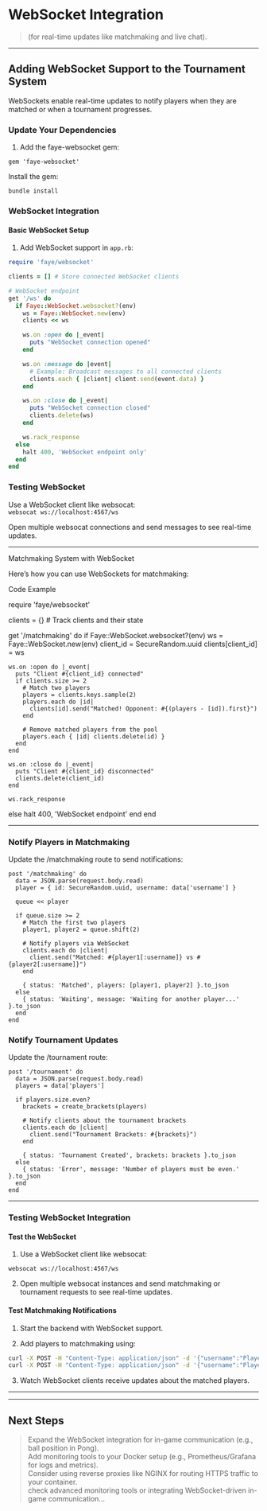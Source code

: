 

# WebSocket Integration
> (for real-time updates like matchmaking and live chat).

---

## Adding WebSocket Support to the Tournament System

WebSockets enable real-time updates to notify players when they are matched or when a tournament progresses.

### Update Your Dependencies

1. Add the faye-websocket gem:

```
gem 'faye-websocket'
```

Install the gem:

```
bundle install
```

### WebSocket Integration

#### Basic WebSocket Setup

1. Add WebSocket support in `app.rb`:

```rb
require 'faye/websocket'

clients = [] # Store connected WebSocket clients

# WebSocket endpoint
get '/ws' do
  if Faye::WebSocket.websocket?(env)
    ws = Faye::WebSocket.new(env)
    clients << ws

    ws.on :open do |_event|
      puts "WebSocket connection opened"
    end

    ws.on :message do |event|
      # Example: Broadcast messages to all connected clients
      clients.each { |client| client.send(event.data) }
    end

    ws.on :close do |_event|
      puts "WebSocket connection closed"
      clients.delete(ws)
    end

    ws.rack_response
  else
    halt 400, 'WebSocket endpoint only'
  end
end
```

### Testing WebSocket

Use a WebSocket client like websocat:  
`websocat ws://localhost:4567/ws`  

Open multiple websocat connections and send messages to see real-time updates.

---

Matchmaking System with WebSocket

Here’s how you can use WebSockets for matchmaking:

Code Example

require 'faye/websocket'

clients = {} # Track clients and their state

get '/matchmaking' do
  if Faye::WebSocket.websocket?(env)
    ws = Faye::WebSocket.new(env)
    client_id = SecureRandom.uuid
    clients[client_id] = ws

    ws.on :open do |_event|
      puts "Client #{client_id} connected"
      if clients.size >= 2
        # Match two players
        players = clients.keys.sample(2)
        players.each do |id|
          clients[id].send("Matched! Opponent: #{(players - [id]).first}")
        end

        # Remove matched players from the pool
        players.each { |id| clients.delete(id) }
      end
    end

    ws.on :close do |_event|
      puts "Client #{client_id} disconnected"
      clients.delete(client_id)
    end

    ws.rack_response
  else
    halt 400, 'WebSocket endpoint'
  end
end

---

### Notify Players in Matchmaking

Update the /matchmaking route to send notifications:

```
post '/matchmaking' do
  data = JSON.parse(request.body.read)
  player = { id: SecureRandom.uuid, username: data['username'] }

  queue << player

  if queue.size >= 2
    # Match the first two players
    player1, player2 = queue.shift(2)

    # Notify players via WebSocket
    clients.each do |client|
      client.send("Matched: #{player1[:username]} vs #{player2[:username]}")
    end

    { status: 'Matched', players: [player1, player2] }.to_json
  else
    { status: 'Waiting', message: 'Waiting for another player...' }.to_json
  end
end
```

### Notify Tournament Updates

Update the /tournament route:

```
post '/tournament' do
  data = JSON.parse(request.body.read)
  players = data['players']

  if players.size.even?
    brackets = create_brackets(players)

    # Notify clients about the tournament brackets
    clients.each do |client|
      client.send("Tournament Brackets: #{brackets}")
    end

    { status: 'Tournament Created', brackets: brackets }.to_json
  else
    { status: 'Error', message: 'Number of players must be even.' }.to_json
  end
end
```

---

### Testing WebSocket Integration

#### Test the WebSocket

1. Use a WebSocket client like websocat:

```
websocat ws://localhost:4567/ws
```

2. Open multiple websocat instances and send matchmaking or tournament requests to see real-time updates.


#### Test Matchmaking Notifications

1. Start the backend with WebSocket support.


2. Add players to matchmaking using:

```bash
curl -X POST -H "Content-Type: application/json" -d '{"username":"Player1"}' http://localhost:4567/matchmaking
curl -X POST -H "Content-Type: application/json" -d '{"username":"Player2"}' http://localhost:4567/matchmaking
```

3. Watch WebSocket clients receive updates about the matched players.


---
---

## Next Steps

> Expand the WebSocket integration for in-game communication (e.g., ball position in Pong).  
> Add monitoring tools to your Docker setup (e.g., Prometheus/Grafana for logs and metrics).  
> Consider using reverse proxies like NGINX for routing HTTPS traffic to your container.  
> check advanced monitoring tools or integrating WebSocket-driven in-game communication...  
